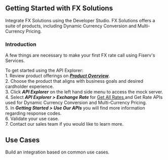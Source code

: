 ## Getting Started with FX Solutions
Integrate FX Solutions using the Developer Studio. FX Solutions offers a suite of products, including  Dynamic Currency Conversion and Multi-Currency Pricing.
<h3>Introduction </h3>
A few things are necessary to make your first FX rate call using Fiserv's Services.

To get started using the API Explorer:
<br>1. Review product offerings on <b><i> <a href="/product/FXSolutions">Product Overview</a></i></b>.
<br>2. Choose the product that aligns with business goals and desired cardholder experience.
<br>3. Click <b><i> API Explorer</i></b> on the left hand side menu to access the mock server.
<br>4. Select <b><i> API Explorer > Exchange Rate </i></b> for  <a href="/api/?type=post&path=/fx/v1/pricing/request/allrates">Get All Rates </a> and Get Rate APIs used for Dynamic Currency Conversion and Multi-Currency Pricing.
<br>5. In <b><i> Getting Started > Use Our APIs </i></b> you will find more information regarding response codes.
<br>6. Validate your use case.
<br>7. Contact our sales team if you would like to learn more.


## Use Cases
Build an integration based on common use cases.


<!-- type: row -->

<!-- type: card
    title: Dynamic Currency Conversion
    Description: Dynamic Currency Conversion (DCC) is a Card Present (CP) and Card Not Present (CNP) offering that allows merchants to offer international credit cardholders the choice to pay in either their own currency or the merchant’s base currency.

    link: ?path=docs/dynamic-currency-conversion.md
-->

<!-- type: card
    title: Multi-Currency Pricing 
    Description: Multi-Currency Pricing (MCP) is a Card Not Present offering that allows merchants to offer pricing in multiple currencies.

    link: ?path=docs/multicurrency-pricing.md
-->

<!-- type: row-end -->
